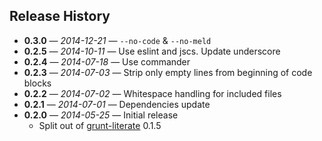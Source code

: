 ## Release History

- **0.3.0** &mdash; *2014-12-21* &mdash; `--no-code` &amp; `--no-meld`
- **0.2.5** &mdash; *2014-10-11* &mdash; Use eslint and jscs. Update underscore
- **0.2.4** &mdash; *2014-07-18* &mdash; Use commander
- **0.2.3** &mdash; *2014-07-03* &mdash; Strip only empty lines from beginning of code blocks
- **0.2.2** &mdash; *2014-07-02* &mdash; Whitespace handling for included files
- **0.2.1** &mdash; *2014-07-01* &mdash; Dependencies update
- **0.2.0** &mdash; *2014-05-25* &mdash; Initial release
	- Split out of [grunt-literate](https://github.com/phadej/grunt-literate) 0.1.5
